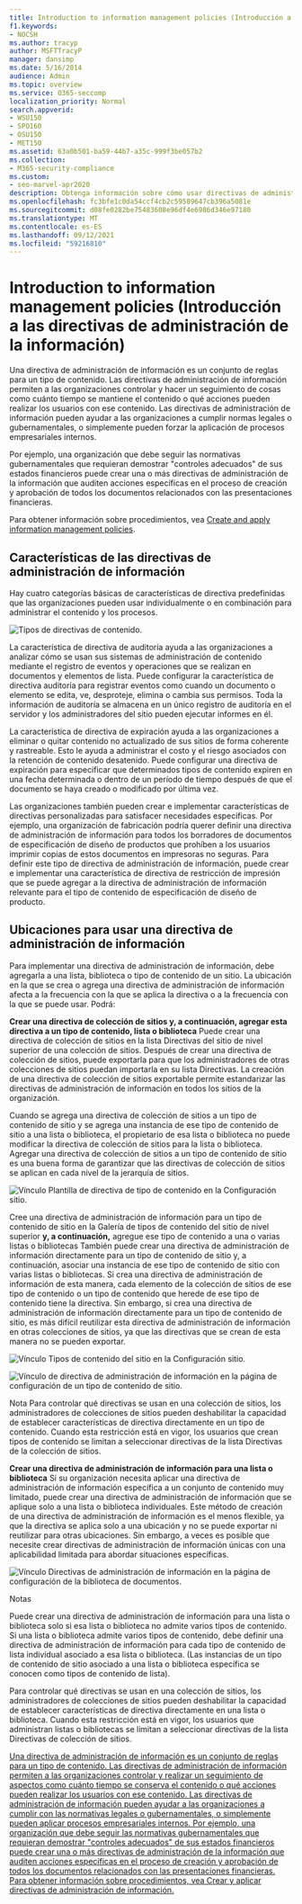```yaml
---
title: Introduction to information management policies (Introducción a las directivas de administración de la información)
f1.keywords:
- NOCSH
ms.author: tracyp
author: MSFTTracyP
manager: dansimp
ms.date: 5/16/2014
audience: Admin
ms.topic: overview
ms.service: O365-seccomp
localization_priority: Normal
search.appverid:
- WSU150
- SPO160
- OSU150
- MET150
ms.assetid: 63a0b501-ba59-44b7-a35c-999f3be057b2
ms.collection:
- M365-security-compliance
ms.custom:
- seo-marvel-apr2020
description: Obtenga información sobre cómo usar directivas de administración de información para controlar y realizar un seguimiento de cosas como cuánto tiempo se conserva el contenido o qué acciones pueden realizar los usuarios con ese contenido.
ms.openlocfilehash: fc3bfe1c0da54ccf4cb2c59589647cb396a5081e
ms.sourcegitcommit: d08fe0282be75483608e96df4e6986d346e97180
ms.translationtype: MT
ms.contentlocale: es-ES
ms.lasthandoff: 09/12/2021
ms.locfileid: "59216810"
---
```

# <a name="introduction-to-information-management-policies"></a>Introduction to information management policies (Introducción a las directivas de administración de la información)

Una directiva de administración de información es un conjunto de reglas para un tipo de contenido. Las directivas de administración de información permiten a las organizaciones controlar y hacer un seguimiento de cosas como cuánto tiempo se mantiene el contenido o qué acciones pueden realizar los usuarios con ese contenido. Las directivas de administración de información pueden ayudar a las organizaciones a cumplir normas legales o gubernamentales, o simplemente pueden forzar la aplicación de procesos empresariales internos. 
  
Por ejemplo, una organización que debe seguir las normativas gubernamentales que requieran demostrar "controles adecuados" de sus estados financieros puede crear una o más directivas de administración de la información que auditen acciones específicas en el proceso de creación y aprobación de todos los documentos relacionados con las presentaciones financieras.
  
Para obtener información sobre procedimientos, vea [Create and apply information management policies](create-info-mgmt-policies.md).
  
## <a name="features-of-information-management-policies"></a>Características de las directivas de administración de información
<a name="__top"> </a>

Hay cuatro categorías básicas de características de directiva predefinidas que las organizaciones pueden usar individualmente o en combinación para administrar el contenido y los procesos. 
  
![Tipos de directivas de contenido.](../media/19fcb8a3-974b-40d3-a13f-b76088d122f8.png)
  
La característica de directiva de auditoría ayuda a las organizaciones a analizar cómo se usan sus sistemas de administración de contenido mediante el registro de eventos y operaciones que se realizan en documentos y elementos de lista. Puede configurar la característica de directiva auditoría para registrar eventos como cuando un documento o elemento se edita, ve, desproteje, elimina o cambia sus permisos. Toda la información de auditoría se almacena en un único registro de auditoría en el servidor y los administradores del sitio pueden ejecutar informes en él. 
  
La característica de directiva de expiración ayuda a las organizaciones a eliminar o quitar contenido no actualizado de sus sitios de forma coherente y rastreable. Esto le ayuda a administrar el costo y el riesgo asociados con la retención de contenido desatenido. Puede configurar una directiva de expiración para especificar que determinados tipos de contenido expiren en una fecha determinada o dentro de un período de tiempo después de que el documento se haya creado o modificado por última vez.
  
Las organizaciones también pueden crear e implementar características de directivas personalizadas para satisfacer necesidades específicas. Por ejemplo, una organización de fabricación podría querer definir una directiva de administración de información para todos los borradores de documentos de especificación de diseño de productos que prohíben a los usuarios imprimir copias de estos documentos en impresoras no seguras. Para definir este tipo de directiva de administración de información, puede crear e implementar una característica de directiva de restricción de impresión que se puede agregar a la directiva de administración de información relevante para el tipo de contenido de especificación de diseño de producto.
  
## <a name="locations-to-use-an-information-management-policy"></a>Ubicaciones para usar una directiva de administración de información
<a name="__toc340213528"> </a>

Para implementar una directiva de administración de información, debe agregarla a una lista, biblioteca o tipo de contenido de un sitio. La ubicación en la que se crea o agrega una directiva de administración de información afecta a la frecuencia con la que se aplica la directiva o a la frecuencia con la que se puede usar. Podrá:
  
 **Crear una directiva de colección de sitios y, a continuación, agregar esta directiva a un tipo de contenido, lista o biblioteca** Puede crear una directiva de colección de sitios en la lista Directivas del sitio de nivel superior de una colección de sitios. Después de crear una directiva de colección de sitios, puede exportarla para que los administradores de otras colecciones de sitios puedan importarla en su lista Directivas. La creación de una directiva de colección de sitios exportable permite estandarizar las directivas de administración de información en todos los sitios de la organización. 
  
Cuando se agrega una directiva de colección de sitios a un tipo de contenido de sitio y se agrega una instancia de ese tipo de contenido de sitio a una lista o biblioteca, el propietario de esa lista o biblioteca no puede modificar la directiva de colección de sitios para la lista o biblioteca. Agregar una directiva de colección de sitios a un tipo de contenido de sitio es una buena forma de garantizar que las directivas de colección de sitios se aplican en cada nivel de la jerarquía de sitios.
  
![Vínculo Plantilla de directiva de tipo de contenido en la Configuración sitio.](../media/26d3466a-23ec-443f-88f0-2aaff38e992b.png)
  
 Cree una directiva de administración de información para un tipo de contenido de sitio en la Galería de tipos de contenido del sitio de nivel superior **y, a continuación,** agregue ese tipo de contenido a una o varias listas o bibliotecas También puede crear una directiva de administración de información directamente para un tipo de contenido de sitio y, a continuación, asociar una instancia de ese tipo de contenido de sitio con varias listas o bibliotecas. Si crea una directiva de administración de información de esta manera, cada elemento de la colección de sitios de ese tipo de contenido o un tipo de contenido que herede de ese tipo de contenido tiene la directiva. Sin embargo, si crea una directiva de administración de información directamente para un tipo de contenido de sitio, es más difícil reutilizar esta directiva de administración de información en otras colecciones de sitios, ya que las directivas que se crean de esta manera no se pueden exportar. 
  
![Vínculo Tipos de contenido del sitio en la Configuración sitio.](../media/6f6fa51f-15d7-4782-b06f-a7b36e874cd3.png)
  
![Vínculo de directiva de administración de información en la página de configuración de un tipo de contenido de sitio.](../media/15d83a34-6c8f-4b6e-b6ee-e9b0a70cbb4b.png)
  
Nota Para controlar qué directivas se usan en una colección de sitios, los administradores de colecciones de sitios pueden deshabilitar la capacidad de establecer características de directiva directamente en un tipo de contenido. Cuando esta restricción está en vigor, los usuarios que crean tipos de contenido se limitan a seleccionar directivas de la lista Directivas de la colección de sitios.
  
 **Crear una directiva de administración de información para una lista o biblioteca** Si su organización necesita aplicar una directiva de administración de información específica a un conjunto de contenido muy limitado, puede crear una directiva de administración de información que se aplique solo a una lista o biblioteca individuales. Este método de creación de una directiva de administración de información es el menos flexible, ya que la directiva se aplica solo a una ubicación y no se puede exportar ni reutilizar para otras ubicaciones. Sin embargo, a veces es posible que necesite crear directivas de administración de información únicas con una aplicabilidad limitada para abordar situaciones específicas. 
  
![Vínculo Directivas de administración de información en la página de configuración de la biblioteca de documentos.](../media/9fa6d366-6aab-49e1-a05c-898ac6f536e6.png)
  
Notas 
  
Puede crear una directiva de administración de información para una lista o biblioteca solo si esa lista o biblioteca no admite varios tipos de contenido. Si una lista o biblioteca admite varios tipos de contenido, debe definir una directiva de administración de información para cada tipo de contenido de lista individual asociado a esa lista o biblioteca. (Las instancias de un tipo de contenido de sitio asociado a una lista o biblioteca específica se conocen como tipos de contenido de lista).
  
Para controlar qué directivas se usan en una colección de sitios, los administradores de colecciones de sitios pueden deshabilitar la capacidad de establecer características de directiva directamente en una lista o biblioteca. Cuando esta restricción está en vigor, los usuarios que administran listas o bibliotecas se limitan a seleccionar directivas de la lista Directivas de colección de sitios.
  
[Una directiva de administración de información es un conjunto de reglas para un tipo de contenido. Las directivas de administración de información permiten a las organizaciones controlar y realizar un seguimiento de aspectos como cuánto tiempo se conserva el contenido o qué acciones pueden realizar los usuarios con ese contenido. Las directivas de administración de información pueden ayudar a las organizaciones a cumplir con las normativas legales o gubernamentales, o simplemente pueden aplicar procesos empresariales internos. Por ejemplo, una organización que debe seguir las normativas gubernamentales que requieran demostrar "controles adecuados" de sus estados financieros puede crear una o más directivas de administración de la información que auditen acciones específicas en el proceso de creación y aprobación de todos los documentos relacionados con las presentaciones financieras. Para obtener información sobre procedimientos, vea Crear y aplicar directivas de administración de información.](intro-to-info-mgmt-policies.md#__top)
  

